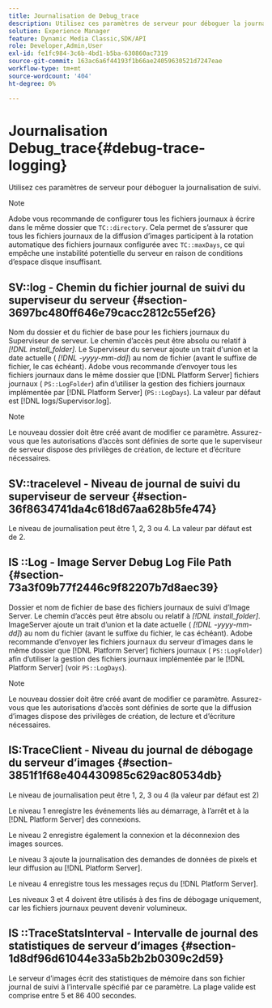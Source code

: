 ```yaml
---
title: Journalisation de Debug_trace
description: Utilisez ces paramètres de serveur pour déboguer la journalisation de trace.
solution: Experience Manager
feature: Dynamic Media Classic,SDK/API
role: Developer,Admin,User
exl-id: fe1fc984-3c6b-4bd1-b5ba-630860ac7319
source-git-commit: 163ac6a6f44193f1b66ae24059630521d7247eae
workflow-type: tm+mt
source-wordcount: '404'
ht-degree: 0%

---
```


# Journalisation Debug_trace{#debug-trace-logging}

Utilisez ces paramètres de serveur pour déboguer la journalisation de suivi.

>[!NOTE]
>
>Adobe vous recommande de configurer tous les fichiers journaux à écrire dans le même dossier que `TC::directory`. Cela permet de s’assurer que tous les fichiers journaux de la diffusion d’images participent à la rotation automatique des fichiers journaux configurée avec `TC::maxDays`, ce qui empêche une instabilité potentielle du serveur en raison de conditions d’espace disque insuffisant.

## SV::log - Chemin du fichier journal de suivi du superviseur du serveur {#section-3697bc480ff646e79cacc2812c55ef26}

Nom du dossier et du fichier de base pour les fichiers journaux du Superviseur de serveur. Le chemin d’accès peut être absolu ou relatif à *[!DNL install_folder]*. Le Superviseur du serveur ajoute un trait d&#39;union et la date actuelle ( *[!DNL -yyyy-mm-dd]*) au nom de fichier (avant le suffixe de fichier, le cas échéant). Adobe vous recommande d’envoyer tous les fichiers journaux dans le même dossier que [!DNL Platform Server] fichiers journaux ( `PS::LogFolder`) afin d’utiliser la gestion des fichiers journaux implémentée par [!DNL Platform Server] (`PS::LogDays`). La valeur par défaut est [!DNL logs/Supervisor.log].

>[!NOTE]
>
>Le nouveau dossier doit être créé avant de modifier ce paramètre. Assurez-vous que les autorisations d’accès sont définies de sorte que le superviseur de serveur dispose des privilèges de création, de lecture et d’écriture nécessaires.

## SV::tracelevel - Niveau de journal de suivi du superviseur de serveur {#section-36f8634741da4c618d67aa628b5fe474}

Le niveau de journalisation peut être 1, 2, 3 ou 4. La valeur par défaut est de 2.

## IS ::Log - Image Server Debug Log File Path {#section-73a3f09b77f2446c9f82207b7d8aec39}

Dossier et nom de fichier de base des fichiers journaux de suivi d’Image Server. Le chemin d’accès peut être absolu ou relatif à *[!DNL install_folder]*. ImageServer ajoute un trait d’union et la date actuelle ( *[!DNL -yyyy-mm-dd]*) au nom du fichier (avant le suffixe du fichier, le cas échéant). Adobe recommande d’envoyer les fichiers journaux du serveur d’images dans le même dossier que [!DNL Platform Server] fichiers journaux ( `PS::LogFolder`) afin d’utiliser la gestion des fichiers journaux implémentée par le [!DNL Platform Server] (voir `PS::LogDays`).

>[!NOTE]
>
>Le nouveau dossier doit être créé avant de modifier ce paramètre. Assurez-vous que les autorisations d’accès sont définies de sorte que la diffusion d’images dispose des privilèges de création, de lecture et d’écriture nécessaires.

## IS:TraceClient - Niveau du journal de débogage du serveur d’images {#section-3851f1f68e404430985c629ac80534db}

Le niveau de journalisation peut être 1, 2, 3 ou 4 (la valeur par défaut est 2)

Le niveau 1 enregistre les événements liés au démarrage, à l’arrêt et à la [!DNL Platform Server] des connexions.

Le niveau 2 enregistre également la connexion et la déconnexion des images sources.

Le niveau 3 ajoute la journalisation des demandes de données de pixels et leur diffusion au [!DNL Platform Server].

Le niveau 4 enregistre tous les messages reçus du [!DNL Platform Server].

Les niveaux 3 et 4 doivent être utilisés à des fins de débogage uniquement, car les fichiers journaux peuvent devenir volumineux.

## IS ::TraceStatsInterval - Intervalle de journal des statistiques de serveur d’images {#section-1d8df96d61044e33a5b2b2b0309c2d59}

Le serveur d’images écrit des statistiques de mémoire dans son fichier journal de suivi à l’intervalle spécifié par ce paramètre. La plage valide est comprise entre 5 et 86 400 secondes.
